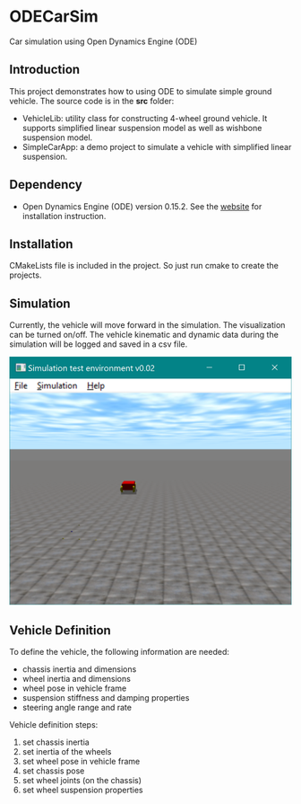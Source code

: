 # ODECarSim
Car simulation using Open Dynamics Engine (ODE)

## Introduction
This project demonstrates how to using ODE to simulate simple ground vehicle.
The source code is in the **src** folder:
- VehicleLib: utility class for constructing 4-wheel ground vehicle. It supports
simplified linear suspension model as well as wishbone suspension model.
- SimpleCarApp: a demo project to simulate a vehicle with simplified linear
suspension.

## Dependency
- Open Dynamics Engine (ODE) version 0.15.2. See the [website](http://opende.sourceforge.net/wiki/index.php/Main_Page) for installation instruction.

## Installation
CMakeLists file is included in the project. So just run cmake to create the projects.

## Simulation
Currently, the vehicle will move forward in the simulation. The visualization can be turned on/off. The vehicle kinematic and dynamic data during the simulation will be logged and saved in a csv file.

![Simple Car Simulation](./images/SimpleCar.png)

## Vehicle Definition
To define the vehicle, the following information are needed:
- chassis inertia and dimensions
- wheel inertia and dimensions
- wheel pose in vehicle frame
- suspension stiffness and damping properties
- steering angle range and rate

Vehicle definition steps:
1. set chassis inertia 
2. set inertia of the wheels
3. set wheel pose in vehicle frame
4. set chassis pose
5. set wheel joints (on the chassis)
6. set wheel suspension properties

